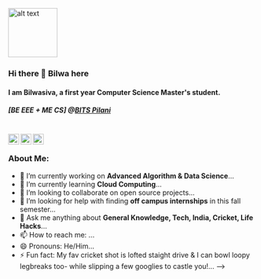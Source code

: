 <img src="https://github.com/rahul799/rahul799/blob/master/Hi.gif" alt="alt text" width="100" height="100" />

### Hi there 👋 Bilwa here

#### I am Bilwasiva, a first year Computer Science Master's student.
##### [BE EEE + ME CS] @[BITS Pilani](https://www.bits-pilani.ac.in/)

<br/>
<a href="https://twitter.com/bilwasiva">
  <img align="left" alt="Bilwasiva | Twitter" width="22px" src="https://cdn.jsdelivr.net/npm/simple-icons@v3/icons/twitter.svg" />
</a>
<a href="https://www.linkedin.com/in/bilwasiva-basu-mallick-503795109/">
  <img align="left" alt="Bilwa's LinkdeIN" width="22px" src="https://cdn.jsdelivr.net/npm/simple-icons@v3/icons/linkedin.svg" />
</a>
<a href="https://bilwasiva.wordpress.com">
  <img align="left" alt="BIlwa's Wordpress" width="22px" src="https://cdn.jsdelivr.net/npm/simple-icons@v3/icons/leetcode.svg" />
</a>
<br />


### About Me:

- 🔭 I’m currently working on **Advanced Algorithm & Data Science**...
- 🌱 I’m currently learning **Cloud Computing**...
- 👯 I’m looking to collaborate on open source projects...
- 🤔 I’m looking for help with finding **off campus internships** in this fall semester...
- 💬 Ask me anything about **General Knowledge, Tech, India, Cricket, Life Hacks**...
- 📫 How to reach me: ...
- 😄 Pronouns: He/Him...
- ⚡ Fun fact: My fav cricket shot is lofted staight drive & I can bowl loopy legbreaks too- while slipping a few googlies to castle you!...
-->
